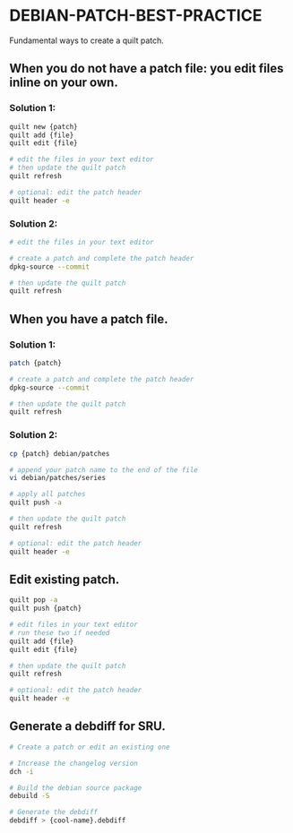 # DEBIAN-PATCH-BEST-PRACTICE

Fundamental ways to create a quilt patch.

## When you do not have a patch file: you edit files inline on your own.

### Solution 1:

```bash
quilt new {patch}
quilt add {file}
quilt edit {file}

# edit the files in your text editor
# then update the quilt patch
quilt refresh

# optional: edit the patch header
quilt header -e
```

### Solution 2:

```bash
# edit the files in your text editor

# create a patch and complete the patch header
dpkg-source --commit

# then update the quilt patch
quilt refresh

```

## When you have a patch file.

### Solution 1:

```bash
patch {patch}

# create a patch and complete the patch header
dpkg-source --commit

# then update the quilt patch
quilt refresh
```

### Solution 2:

```bash
cp {patch} debian/patches

# append your patch name to the end of the file
vi debian/patches/series

# apply all patches
quilt push -a

# then update the quilt patch
quilt refresh

# optional: edit the patch header
quilt header -e
```

## Edit existing patch.

```bash
quilt pop -a
quilt push {patch}

# edit files in your text editor
# run these two if needed
quilt add {file}
quilt edit {file}

# then update the quilt patch
quilt refresh

# optional: edit the patch header
quilt header -e
```

## Generate a debdiff for SRU.

```bash
# Create a patch or edit an existing one

# Increase the changelog version
dch -i

# Build the debian source package
debuild -S

# Generate the debdiff
debdiff > {cool-name}.debdiff
```
